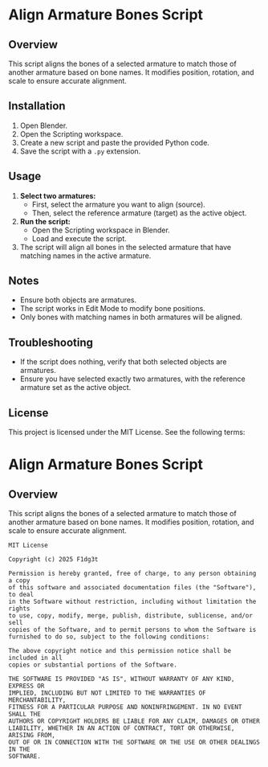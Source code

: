 # Align Armature Bones Script

## Overview
This script aligns the bones of a selected armature to match those of another armature based on bone names. It modifies position, rotation, and scale to ensure accurate alignment.

## Installation
1. Open Blender.
2. Open the Scripting workspace.
3. Create a new script and paste the provided Python code.
4. Save the script with a `.py` extension.

## Usage
1. **Select two armatures:**
   - First, select the armature you want to align (source).
   - Then, select the reference armature (target) as the active object.
2. **Run the script:**
   - Open the Scripting workspace in Blender.
   - Load and execute the script.
3. The script will align all bones in the selected armature that have matching names in the active armature.

## Notes
- Ensure both objects are armatures.
- The script works in Edit Mode to modify bone positions.
- Only bones with matching names in both armatures will be aligned.

## Troubleshooting
- If the script does nothing, verify that both selected objects are armatures.
- Ensure you have selected exactly two armatures, with the reference armature set as the active object.

## License
This project is licensed under the MIT License. See the following terms:


# Align Armature Bones Script

## Overview
This script aligns the bones of a selected armature to match those of another armature based on bone names. It modifies position, rotation, and scale to ensure accurate alignment.

```
MIT License

Copyright (c) 2025 F1dg3t

Permission is hereby granted, free of charge, to any person obtaining a copy
of this software and associated documentation files (the "Software"), to deal
in the Software without restriction, including without limitation the rights
to use, copy, modify, merge, publish, distribute, sublicense, and/or sell
copies of the Software, and to permit persons to whom the Software is
furnished to do so, subject to the following conditions:

The above copyright notice and this permission notice shall be included in all
copies or substantial portions of the Software.

THE SOFTWARE IS PROVIDED "AS IS", WITHOUT WARRANTY OF ANY KIND, EXPRESS OR
IMPLIED, INCLUDING BUT NOT LIMITED TO THE WARRANTIES OF MERCHANTABILITY,
FITNESS FOR A PARTICULAR PURPOSE AND NONINFRINGEMENT. IN NO EVENT SHALL THE
AUTHORS OR COPYRIGHT HOLDERS BE LIABLE FOR ANY CLAIM, DAMAGES OR OTHER
LIABILITY, WHETHER IN AN ACTION OF CONTRACT, TORT OR OTHERWISE, ARISING FROM,
OUT OF OR IN CONNECTION WITH THE SOFTWARE OR THE USE OR OTHER DEALINGS IN THE
SOFTWARE.
```


